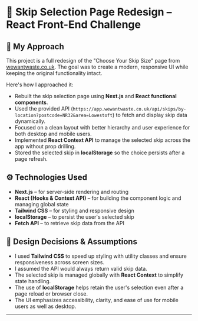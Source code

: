 # 🌿 Skip Selection Page Redesign – React Front-End Challenge

## 🧠 My Approach

This project is a full redesign of the "Choose Your Skip Size" page from [wewantwaste.co.uk](https://wewantwaste.co.uk). The goal was to create a modern, responsive UI while keeping the original functionality intact.

Here's how I approached it:

- Rebuilt the skip selection page using **Next.js** and **React functional components**.
- Used the provided API (`https://app.wewantwaste.co.uk/api/skips/by-location?postcode=NR32&area=Lowestoft`) to fetch and display skip data dynamically.
- Focused on a clean layout with better hierarchy and user experience for both desktop and mobile users.
- Implemented **React Context API** to manage the selected skip across the app without prop drilling.
- Stored the selected skip in **localStorage** so the choice persists after a page refresh.

## ⚙️ Technologies Used

- **Next.js** – for server-side rendering and routing
- **React (Hooks & Context API)** – for building the component logic and managing global state
- **Tailwind CSS** – for styling and responsive design
- **localStorage** – to persist the user's selected skip
- **Fetch API** – to retrieve skip data from the API

## 🎨 Design Decisions & Assumptions

- I used **Tailwind CSS** to speed up styling with utility classes and ensure responsiveness across screen sizes.
- I assumed the API would always return valid skip data.
- The selected skip is managed globally with **React Context** to simplify state handling.
- The use of **localStorage** helps retain the user's selection even after a page reload or browser close.
- The UI emphasizes accessibility, clarity, and ease of use for mobile users as well as desktop.

---
